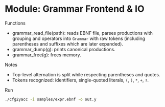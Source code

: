 Module: Grammar Frontend & IO
=============================

Functions
- grammar_read_file(path): reads EBNF file, parses productions with grouping and operators into `Grammar` with raw tokens (including parentheses and suffixes which are later expanded).
- grammar_dump(g): prints canonical productions.
- grammar_free(g): frees memory.

Notes
- Top-level alternation is split while respecting parentheses and quotes.
- Tokens recognized: identifiers, single-quoted literals, `(`, `)`, `*`, `+`, `?`.

Run
```bash
./cfg2yacc -i samples/expr.ebnf -o out.y
```


